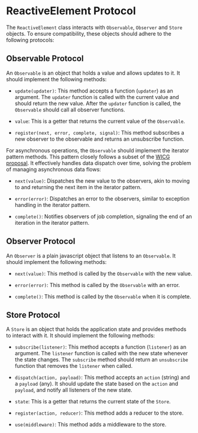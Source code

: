# ReactiveElement Protocol

The `ReactiveElement` class interacts with `Observable`, `Observer` and `Store` objects. To ensure compatibility, these objects should adhere to the following protocols:

## Observable Protocol

An `Observable` is an object that holds a value and allows updates to it. It should implement the following methods:

- `update(updater)`: This method accepts a function (`updater`) as an argument. The `updater` function is called with the current value and should return the new value. After the `updater` function is called, the `Observable` should call all observer functions.

- `value`: This is a getter that returns the current value of the `Observable`.

- `register(next, error, complete, signal)`: This method subscribes a new observer to the observable and returns an unsubscribe function.

For asynchronous operations, the `Observable` should implement the iterator pattern methods. This pattern closely follows a subset of the [WICG proposal](https://github.com/WICG/observable). It effectively handles data dispatch over time, solving the problem of managing asynchronous data flows:

- `next(value)`: Dispatches the new value to the observers, akin to moving to and returning the next item in the iterator pattern.

- `error(error)`: Dispatches an error to the observers, similar to exception handling in the iterator pattern.

- `complete()`: Notifies observers of job completion, signaling the end of an iteration in the iterator pattern.

## Observer Protocol

An `Observer` is a plain javascript object that listens to an `Observable`. It should implement the following methods:

- `next(value)`: This method is called by the `Observable` with the new value.

- `error(error)`: This method is called by the `Observable` with an error.

- `complete()`: This method is called by the `Observable` when it is complete.

## Store Protocol

A `Store` is an object that holds the application state and provides methods to interact with it. It should implement the following methods:

- `subscribe(listener)`: This method accepts a function (`listener`) as an argument. The `listener` function is called with the new state whenever the state changes. The `subscribe` method should return an `unsubscribe` function that removes the `listener` when called.

- `dispatch(action, payload)`: This method accepts an `action` (string) and a `payload` (any). It should update the state based on the `action` and `payload`, and notify all listeners of the new state.

- `state`: This is a getter that returns the current state of the `Store`.

- `register(action, reducer)`: This method adds a reducer to the store.

- `use(middleware)`: This method adds a middleware to the store.

